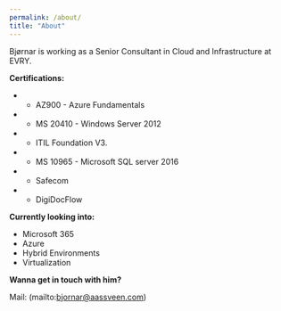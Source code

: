 ```yaml
---
permalink: /about/
title: "About"
---
```

Bjørnar is working as a Senior Consultant in Cloud and Infrastructure at EVRY. 
  
 
**Certifications:**
* - AZ900 - Azure Fundamentals 
* - MS 20410 - Windows Server 2012
* - ITIL Foundation V3.
* - MS 10965 - Microsoft SQL server 2016
* - Safecom
* - DigiDocFlow



**Currently looking into:**
* Microsoft 365
* Azure 
* Hybrid Environments
* Virtualization

**Wanna get in touch with him?**

Mail: (mailto:bjornar@aassveen.com)

